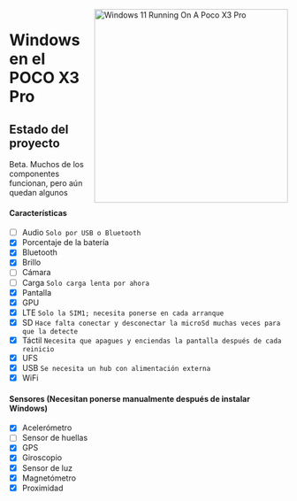 <img align="right" src="https://github.com/wormstest/src_vayu_windows/blob/main/2Poco X3 Pro Windows.png" width="350" alt="Windows 11 Running On A Poco X3 Pro">


# Windows en el POCO X3 Pro

## Estado del proyecto

Beta. Muchos de los componentes funcionan, pero aún quedan algunos

#### Características

- [ ] Audio ```Solo por USB o Bluetooth```
- [X] Porcentaje de la batería
- [x] Bluetooth
- [x] Brillo
- [ ] Cámara
- [ ] Carga ```Solo carga lenta por ahora```
- [x] Pantalla
- [x] GPU
- [x] LTE ```Solo la SIM1; necesita ponerse en cada arranque```
- [x] SD ```Hace falta conectar y desconectar la microSd muchas veces para que la detecte```
- [x] Táctil ```Necesita que apagues y enciendas la pantalla después de cada reinicio```
- [x] UFS
- [x] USB ```Se necesita un hub con alimentación externa```
- [x] WiFi

#### Sensores (Necesitan ponerse manualmente después de instalar Windows)
- [x] Acelerómetro
- [ ] Sensor de huellas
- [x] GPS
- [x] Giroscopio
- [x] Sensor de luz
- [x] Magnetómetro
- [x] Proximidad
